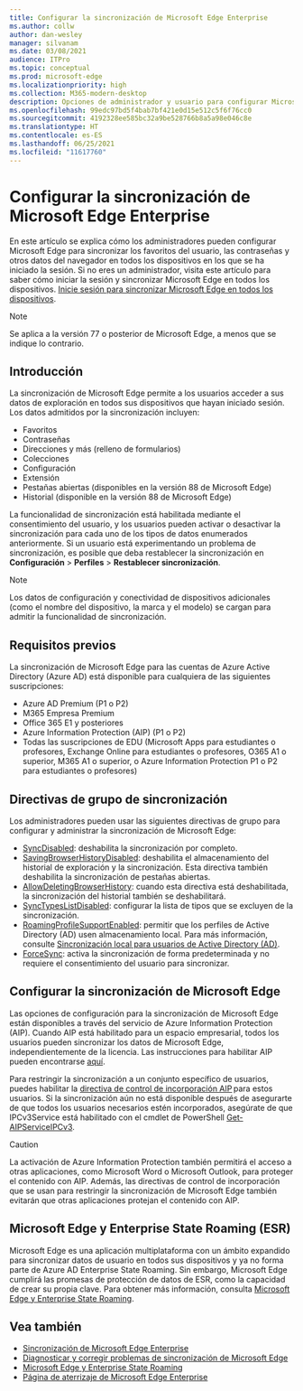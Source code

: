 ```yaml
---
title: Configurar la sincronización de Microsoft Edge Enterprise
ms.author: collw
author: dan-wesley
manager: silvanam
ms.date: 03/08/2021
audience: ITPro
ms.topic: conceptual
ms.prod: microsoft-edge
ms.localizationpriority: high
ms.collection: M365-modern-desktop
description: Opciones de administrador y usuario para configurar Microsoft Edge para sincronizar favoritos, contraseñas y otros datos del explorador.
ms.openlocfilehash: 99edc97bd5f4bab7bf421e0d15e512c5f6f76cc0
ms.sourcegitcommit: 4192328ee585bc32a9be528766b8a5a98e046c8e
ms.translationtype: HT
ms.contentlocale: es-ES
ms.lasthandoff: 06/25/2021
ms.locfileid: "11617760"
---
```

# <a name="configure-microsoft-edge-enterprise-sync"></a>Configurar la sincronización de Microsoft Edge Enterprise

En este artículo se explica cómo los administradores pueden configurar Microsoft Edge para sincronizar los favoritos del usuario, las contraseñas y otros datos del navegador en todos los dispositivos en los que se ha iniciado la sesión. Si no eres un administrador, visita este artículo para saber cómo iniciar la sesión y sincronizar Microsoft Edge en todos los dispositivos. [Inicie sesión para sincronizar Microsoft Edge en todos los dispositivos](https://support.microsoft.com/microsoft-edge/sign-in-to-sync-microsoft-edge-across-devices-e6ffa79b-ed52-aa32-47e2-5d5597fe4674).

> [!NOTE]
> Se aplica a la versión 77 o posterior de Microsoft Edge, a menos que se indique lo contrario.

## <a name="overview"></a>Introducción

La sincronización de Microsoft Edge permite a los usuarios acceder a sus datos de exploración en todos sus dispositivos que hayan iniciado sesión. Los datos admitidos por la sincronización incluyen:

- Favoritos
- Contraseñas
- Direcciones y más (relleno de formularios)
- Colecciones
- Configuración
- Extensión
- Pestañas abiertas (disponibles en la versión 88 de Microsoft Edge)
- Historial (disponible en la versión 88 de Microsoft Edge)

La funcionalidad de sincronización está habilitada mediante el consentimiento del usuario, y los usuarios pueden activar o desactivar la sincronización para cada uno de los tipos de datos enumerados anteriormente. Si un usuario está experimentando un problema de sincronización, es posible que deba restablecer la sincronización en **Configuración** > **Perfiles** > **Restablecer sincronización**.

> [!NOTE]
> Los datos de configuración y conectividad de dispositivos adicionales (como el nombre del dispositivo, la marca y el modelo) se cargan para admitir la funcionalidad de sincronización.

## <a name="prerequisites"></a>Requisitos previos

La sincronización de Microsoft Edge para las cuentas de Azure Active Directory (Azure AD) está disponible para cualquiera de las siguientes suscripciones:

- Azure AD Premium (P1 o P2)
- M365 Empresa Premium
- Office 365 E1 y posteriores
- Azure Information Protection (AIP) (P1 o P2)
- Todas las suscripciones de EDU (Microsoft Apps para estudiantes o profesores, Exchange Online para estudiantes o profesores, O365 A1 o superior, M365 A1 o superior, o Azure Information Protection P1 o P2 para estudiantes o profesores)

## <a name="sync-group-policies"></a>Directivas de grupo de sincronización

Los administradores pueden usar las siguientes directivas de grupo para configurar y administrar la sincronización de Microsoft Edge:

- [SyncDisabled](./microsoft-edge-policies.md#syncdisabled): deshabilita la sincronización por completo.
- [SavingBrowserHistoryDisabled](./microsoft-edge-policies.md#savingbrowserhistorydisabled): deshabilita el almacenamiento del historial de exploración y la sincronización. Esta directiva también deshabilita la sincronización de pestañas abiertas.
- [AllowDeletingBrowserHistory](./microsoft-edge-policies.md#allowdeletingbrowserhistory): cuando esta directiva está deshabilitada, la sincronización del historial también se deshabilitará.
- [SyncTypesListDisabled](./microsoft-edge-policies.md#synctypeslistdisabled): configurar la lista de tipos que se excluyen de la sincronización.
- [RoamingProfileSupportEnabled](./microsoft-edge-policies.md#roamingprofilesupportenabled): permitir que los perfiles de Active Directory (AD) usen almacenamiento local. Para más información, consulte [Sincronización local para usuarios de Active Directory (AD)](./microsoft-edge-on-premises-sync.md).
- [ForceSync](/deployedge/microsoft-edge-policies#forcesync): activa la sincronización de forma predeterminada y no requiere el consentimiento del usuario para sincronizar.  

## <a name="configure-microsoft-edge-sync"></a>Configurar la sincronización de Microsoft Edge

Las opciones de configuración para la sincronización de Microsoft Edge están disponibles a través del servicio de Azure Information Protection (AIP). Cuando AIP está habilitado para un espacio empresarial, todos los usuarios pueden sincronizar los datos de Microsoft Edge, independientemente de la licencia. Las instrucciones para habilitar AIP pueden encontrarse [aquí](/azure/information-protection/activate-office365).

Para restringir la sincronización a un conjunto específico de usuarios, puedes habilitar la [directiva de control de incorporación AIP](/powershell/module/aipservice/set-aipserviceonboardingcontrolpolicy?preserve-view=true&view=azureipps) para estos usuarios. Si la sincronización aún no está disponible después de asegurarte de que todos los usuarios necesarios estén incorporados, asegúrate de que IPCv3Service está habilitado con el cmdlet de PowerShell [Get-AIPServiceIPCv3](/powershell/module/aipservice/get-aipserviceipcv3?preserve-view=true&view=azureipps).

> [!CAUTION]
> La activación de Azure Information Protection también permitirá el acceso a otras aplicaciones, como Microsoft Word o Microsoft Outlook, para proteger el contenido con AIP. Además, las directivas de control de incorporación que se usan para restringir la sincronización de Microsoft Edge también evitarán que otras aplicaciones protejan el contenido con AIP.

## <a name="microsoft-edge-and-enterprise-state-roaming-esr"></a>Microsoft Edge y Enterprise State Roaming (ESR)

Microsoft Edge es una aplicación multiplataforma con un ámbito expandido para sincronizar datos de usuario en todos sus dispositivos y ya no forma parte de Azure AD Enterprise State Roaming. Sin embargo, Microsoft Edge cumplirá las promesas de protección de datos de ESR, como la capacidad de crear su propia clave. Para obtener más información, consulta [Microsoft Edge y Enterprise State Roaming](microsoft-edge-enterprise-state-roaming.md).

## <a name="see-also"></a>Vea también

- [Sincronización de Microsoft Edge Enterprise](microsoft-edge-enterprise-sync.md)
- [Diagnosticar y corregir problemas de sincronización de Microsoft Edge](microsoft-edge-troubleshoot-enterprise-sync.md)
- [Microsoft Edge y Enterprise State Roaming](microsoft-edge-enterprise-state-roaming.md)
- [Página de aterrizaje de Microsoft Edge Enterprise](https://aka.ms/EdgeEnterprise)